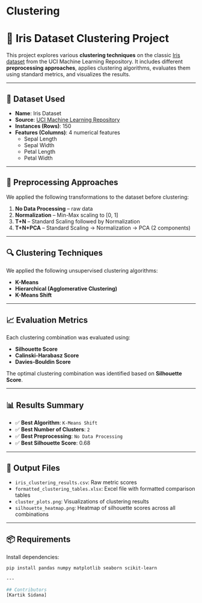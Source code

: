 # Clustering
# 🌸 Iris Dataset Clustering Project

This project explores various **clustering techniques** on the classic [Iris dataset](https://archive.ics.uci.edu/ml/datasets/iris) from the UCI Machine Learning Repository. It includes different **preprocessing approaches**, applies clustering algorithms, evaluates them using standard metrics, and visualizes the results.

---

## 📂 Dataset Used

- **Name**: Iris Dataset  
- **Source**: [UCI Machine Learning Repository](https://archive.ics.uci.edu/ml/datasets/iris)  
- **Instances (Rows)**: 150  
- **Features (Columns)**: 4 numerical features
  - Sepal Length
  - Sepal Width
  - Petal Length
  - Petal Width

---

## 🔄 Preprocessing Approaches

We applied the following transformations to the dataset before clustering:

1. **No Data Processing** – raw data
2. **Normalization** – Min-Max scaling to [0, 1]
3. **T+N** – Standard Scaling followed by Normalization
4. **T+N+PCA** – Standard Scaling → Normalization → PCA (2 components)

---

## 🔍 Clustering Techniques

We applied the following unsupervised clustering algorithms:

- **K-Means**
- **Hierarchical (Agglomerative Clustering)**
- **K-Means Shift** 

---

## 📈 Evaluation Metrics

Each clustering combination was evaluated using:

- **Silhouette Score**
- **Calinski-Harabasz Score**
- **Davies-Bouldin Score**

The optimal clustering combination was identified based on **Silhouette Score**.

---

## 📊 Results Summary

- ✅ **Best Algorithm**: `K-Means Shift`
- ✅ **Best Number of Clusters**: `2`
- ✅ **Best Preprocessing**: `No Data Processing`
- ✅ **Best Silhouette Score**: 0.68

---

## 📁 Output Files

- `iris_clustering_results.csv`: Raw metric scores  
- `formatted_clustering_tables.xlsx`: Excel file with formatted comparison tables  
- `cluster_plots.png`: Visualizations of clustering results  
- `silhouette_heatmap.png`: Heatmap of silhouette scores across all combinations

---

## 📦 Requirements

Install dependencies:

```bash
pip install pandas numpy matplotlib seaborn scikit-learn

---

## Contributors
[Kartik Sidana]

